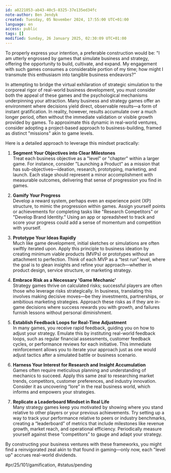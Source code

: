 ```yaml
---
id: a8221053-ab43-40c5-8325-37e135ed34fc
note-author: Ben Jendyk
created: Tuesday, 05 November 2024, 17:55:00 UTC+01:00
language: en
access: public
tags: []
modified: Sunday, 26 January 2025, 02:30:09 UTC+01:00
---
```


To properly express your intention, a preferable construction would be: "I am utterly engrossed by games that simulate business and strategy, offering the opportunity to build, cultivate, and expand. My engagement with such games consumes a considerable portion of my time; how might I transmute this enthusiasm into tangible business endeavors?"

In attempting to bridge the virtual exhilaration of strategic simulation to the corporeal rigor of real-world business development, you must consider both the appeal of these games and the psychological mechanisms underpinning your attraction. Many business and strategy games offer an environment where decisions yield direct, observable results—a form of instant gratification. In reality, however, results accumulate over a much longer period, often without the immediate validation or visible growth provided by games. To approximate this dynamic in real-world ventures, consider adopting a project-based approach to business-building, framed as distinct "missions" akin to game levels.

Here is a detailed approach to leverage this mindset practically:

1. **Segment Your Objectives into Clear Milestones**  
	Treat each business objective as a "level" or "chapter" within a larger game. For instance, consider "Launching a Product" as a mission that has sub-objectives—ideation, research, prototyping, marketing, and launch. Each stage should represent a minor accomplishment with measurable outcomes, delivering that sense of progression you find in games.

2. **Gamify Your Progress**  
	Develop a reward system, perhaps even an experience point (XP) structure, to mimic the progression within games. Assign yourself points or achievements for completing tasks like "Research Competitors" or "Develop Brand Identity." Using an app or spreadsheet to track and score your progress could add a sense of momentum and competition with yourself.

3. **Prototype Your Ideas Rapidly**  
	Much like game development, initial sketches or simulations are often swiftly iterated upon. Apply this principle to business ideation by creating minimum viable products (MVPs) or prototypes without an attachment to perfection. Think of each MVP as a “test run” level, where the goal is to glean insights and refine your approach—whether in product design, service structure, or marketing strategy.

4. **Embrace Risk as a Necessary 'Game Mechanic'**  
	Strategy games thrive on calculated risks; successful players are often those who leverage risks strategically. In business, translating this involves making decisive moves—be they investments, partnerships, or ambitious marketing strategies. Approach these risks as if they are in-game decisions where success rewards you with growth, and failures furnish lessons without personal diminishment.

5. **Establish Feedback Loops for Real-Time Adjustment**  
	In many games, you receive rapid feedback, guiding you on how to adjust your strategy. Emulate this by instituting real-world feedback loops, such as regular financial assessments, customer feedback cycles, or performance reviews for each initiative. This immediate reinforcement allows you to iterate your approach just as one would adjust tactics after a simulated battle or business scenario.

6. **Harness Your Interest for Research and Insight Accumulation**  
	Games often require meticulous planning and understanding of mechanics to succeed. Apply this same zeal to researching market trends, competitors, customer preferences, and industry innovation. Consider it as uncovering “lore” in the real business world, which informs and empowers your strategies. 

7. **Replicate a Leaderboard Mindset in Real Life**  
	Many strategy games keep you motivated by showing where you stand relative to other players or your previous achievements. Try setting up a way to track your performance relative to peers or industry benchmarks, creating a “leaderboard” of metrics that include milestones like revenue growth, market reach, and operational efficiency. Periodically measure yourself against these “competitors” to gauge and adapt your strategy.

By constructing your business ventures with these frameworks, you might find a reinvigorated zeal akin to that found in gaming—only now, each "level up" accrues real-world dividends.


#pr/25/101/gamification, #status/pending